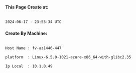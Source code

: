 
   
#### This Page Create at:

```bash

2024-06-17 - 23:55:34 UTC

```

#### Create By Machine:

```bash

Host Name : fv-az1446-447

platform  : Linux-6.5.0-1021-azure-x86_64-with-glibc2.35

Ip Local  : 10.1.0.49

```

